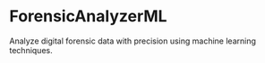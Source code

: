 # ForensicAnalyzerML
Analyze digital forensic data with precision using machine learning techniques.
